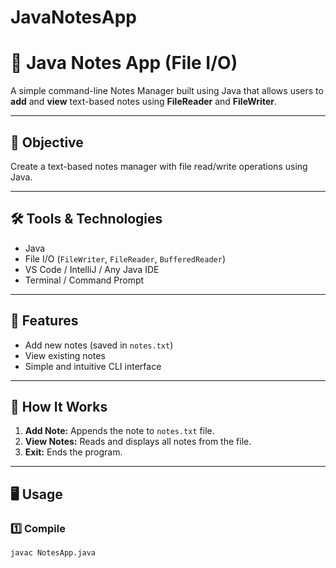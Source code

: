 # JavaNotesApp
# 📝 Java Notes App (File I/O)

A simple command-line Notes Manager built using Java that allows users to **add** and **view** text-based notes using **FileReader** and **FileWriter**.

---

## 📌 Objective

Create a text-based notes manager with file read/write operations using Java.

---

## 🛠 Tools & Technologies

- Java
- File I/O (`FileWriter`, `FileReader`, `BufferedReader`)
- VS Code / IntelliJ / Any Java IDE
- Terminal / Command Prompt

---

## 🚀 Features

- Add new notes (saved in `notes.txt`)
- View existing notes
- Simple and intuitive CLI interface

---

## 🧾 How It Works

1. **Add Note:** Appends the note to `notes.txt` file.
2. **View Notes:** Reads and displays all notes from the file.
3. **Exit:** Ends the program.

---

## 🖥️ Usage

### 1️⃣ Compile

```bash
javac NotesApp.java
